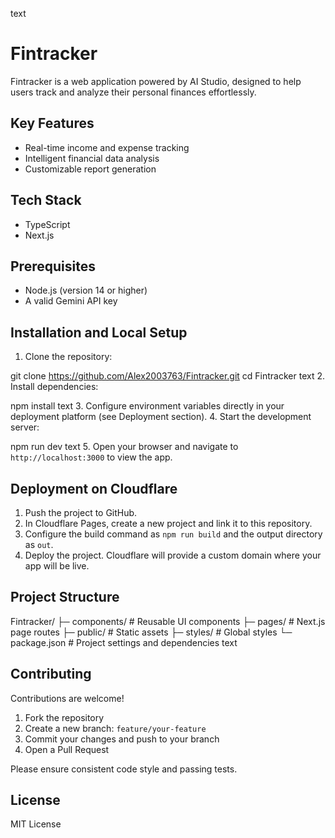 text
# Fintracker

Fintracker is a web application powered by AI Studio, designed to help users track and analyze their personal finances effortlessly.

## Key Features

- Real-time income and expense tracking
- Intelligent financial data analysis
- Customizable report generation

## Tech Stack

- TypeScript
- Next.js

## Prerequisites

- Node.js (version 14 or higher)
- A valid Gemini API key

## Installation and Local Setup

1. Clone the repository:

git clone https://github.com/Alex2003763/Fintracker.git
cd Fintracker
text
2. Install dependencies:

npm install
text
3. Configure environment variables directly in your deployment platform (see Deployment section).
4. Start the development server:

npm run dev
text
5. Open your browser and navigate to `http://localhost:3000` to view the app.

## Deployment on Cloudflare

1. Push the project to GitHub.  
2. In Cloudflare Pages, create a new project and link it to this repository.  
3. Configure the build command as `npm run build` and the output directory as `out`.  
4. Deploy the project. Cloudflare will provide a custom domain where your app will be live.

## Project Structure


Fintracker/
├─ components/ # Reusable UI components
├─ pages/ # Next.js page routes
├─ public/ # Static assets
├─ styles/ # Global styles
└─ package.json # Project settings and dependencies
text

## Contributing

Contributions are welcome!

1. Fork the repository  
2. Create a new branch: `feature/your-feature`  
3. Commit your changes and push to your branch  
4. Open a Pull Request  

Please ensure consistent code style and passing tests.

## License

MIT License
